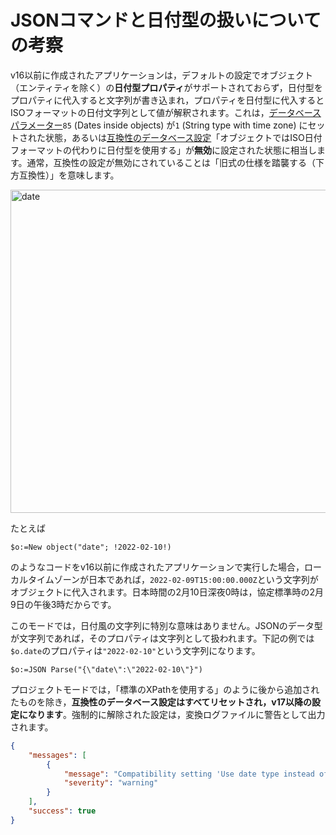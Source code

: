# JSONコマンドと日付型の扱いについての考察

v16以前に作成されたアプリケーションは，デフォルトの設定でオブジェクト（エンティティを除く）の**日付型プロパティ**がサポートされておらず，日付型をプロパティに代入すると文字列が書き込まれ，プロパティを日付型に代入するとISOフォーマットの日付文字列として値が解釈されます。これは，[データベースパラメーター](https://doc.4d.com/4Dv19/4D/19.1/SET-DATABASE-PARAMETER.301-5653585.ja.html)`85` (Dates inside objects) が`1` (String type with time zone) にセットされた状態，あるいは[互換性のデータベース設定](https://doc.4d.com/4Dv19/4D/19/Compatibility-page.300-5416914.ja.html)「オブジェクトではISO日付フォーマットの代わりに日付型を使用する」が**無効**に設定された状態に相当します。通常，互換性の設定が無効にされていることは「旧式の仕様を踏襲する（下方互換性）」を意味します。

<img width="517" alt="date" src="https://user-images.githubusercontent.com/10509075/153347364-8aad9ae0-7706-48a2-8485-667ed1455d8b.png">

たとえば

```4d
$o:=New object("date"; !2022-02-10!)
```

のようなコードをv16以前に作成されたアプリケーションで実行した場合，ローカルタイムゾーンが日本であれば，`2022-02-09T15:00:00.000Z`という文字列がオブジェクトに代入されます。日本時間の2月10日深夜0時は，協定標準時の2月9日の午後3時だからです。

このモードでは，日付風の文字列に特別な意味はありません。JSONのデータ型が文字列であれば，そのプロパティは文字列として扱われます。下記の例では`$o.date`のプロパティは`"2022-02-10"`という文字列になります。

```4d
$o:=JSON Parse("{\"date\":\"2022-02-10\"}")
```

プロジェクトモードでは，「標準のXPathを使用する」のように後から追加されたものを除き，**互換性のデータベース設定はすべてリセットされ，v17以降の設定になります**。強制的に解除された設定は，変換ログファイルに警告として出力されます。

```json
{
	"messages": [
		{
			"message": "Compatibility setting 'Use date type instead of ISO date format in objects' switched on.",
			"severity": "warning"
		}
	],
	"success": true
}
```
